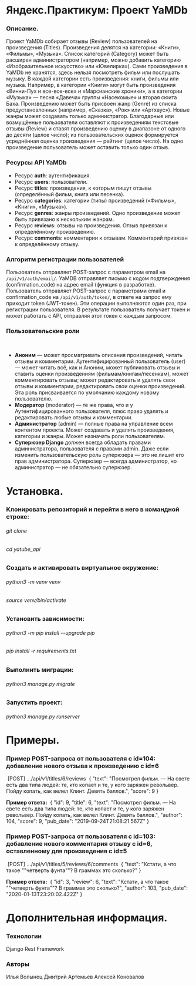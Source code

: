 # Яндекс.Практикум: Проект YaMDb

### Описание.
Проект YaMDb собирает отзывы (Review) пользователей на произведения (Titles). Произведения делятся на категории: «Книги», «Фильмы», «Музыка». Список категорий (Category) может быть расширен администратором (например, можно добавить категорию «Изобразительное искусство» или «Ювелирка»).
Сами произведения в YaMDb не хранятся, здесь нельзя посмотреть фильм или послушать музыку.
В каждой категории есть произведения: книги, фильмы или музыка. Например, в категории «Книги» могут быть произведения «Винни-Пух и все-все-все» и «Марсианские хроники», а в категории «Музыка» — песня «Давеча» группы «Насекомые» и вторая сюита Баха.
Произведению может быть присвоен жанр (Genre) из списка предустановленных (например, «Сказка», «Рок» или «Артхаус»). Новые жанры может создавать только администратор.
Благодарные или возмущённые пользователи оставляют к произведениям текстовые отзывы (Review) и ставят произведению оценку в диапазоне от одного до десяти (целое число); из пользовательских оценок формируется усреднённая оценка произведения — рейтинг (целое число). На одно произведение пользователь может оставить только один отзыв.

### Ресурсы API YaMDb

- Ресурс **auth**: аутентификация.
- Ресурс **users**: пользователи.
- Ресурс **titles**: произведения, к которым пишут отзывы (определённый фильм, книга или песенка).
- Ресурс **categories**: категории (типы) произведений («Фильмы», «Книги», «Музыка»).
- Ресурс **genres**: жанры произведений. Одно произведение может быть привязано к нескольким жанрам.
- Ресурс **reviews**: отзывы на произведения. Отзыв привязан к определённому произведению.
- Ресурс **comments**: комментарии к отзывам. Комментарий привязан к определённому отзыву.

### Алгоритм регистрации пользователей
Пользователь отправляет POST-запрос с параметром email на `/api/v1/auth/email/`.
YaMDB отправляет письмо с кодом подтверждения (confirmation_code) на адрес email (функция в разработке).
Пользователь отправляет POST-запрос с параметрами email и confirmation_code на `/api/v1/auth/token/`, в ответе на запрос ему приходит token (JWT-токен).
Эти операции выполняются один раз, при регистрации пользователя. В результате пользователь получает токен и может работать с API, отправляя этот токен с каждым запросом.
​
### Пользовательские роли
​
- **Аноним** — может просматривать описания произведений, читать отзывы и комментарии.
Аутентифицированный пользователь (user) — может читать всё, как и Аноним, может публиковать отзывы и ставить оценки произведениям (фильмам/книгам/песенкам), может комментировать отзывы; может редактировать и удалять свои отзывы и комментарии, редактировать свои оценки произведений. Эта роль присваивается по умолчанию каждому новому пользователю.
​
- **Модератор** (moderator) — те же права, что и у Аутентифицированного пользователя, плюс право удалять и редактировать любые отзывы и комментарии.
​
- **Администратор** (admin) — полные права на управление всем контентом проекта. Может создавать и удалять произведения, категории и жанры. Может назначать роли пользователям.
​
- **Суперюзер Django** должен всегда обладать правами администратора, пользователя с правами admin. Даже если изменить пользовательскую роль суперюзера — это не лишит его прав администратора. Суперюзер — всегда администратор, но администратор — не обязательно суперюзер.

# Установка.

### Клонировать репозиторий и перейти в него в командной строке:
###### git clone
###### cd yatube_api

### Создать и активировать виртуальное окружение:
###### python3 -m venv venv
###### source venv/bin/activate

### Установить зависимости:
###### python3 -m pip install --upgrade pip
###### pip install -r requirements.txt

### Выполнить миграции:
###### python3 manage.py migrate

### Запустить проект:
###### python3 manage.py runserver

# Примеры.

### Пример POST-запроса от пользователя c id=104: добавление нового отзыва к произведению c id=6
​
    [POST] .../api/v1/titles/6/reviews
​
    {
        "text": "Посмотрел фильм.
        — На свете есть два типа людей: те, кто копает и те, у кого заряжен револьвер. Пойду копать, как велел Клинт. Девять баллов.",
        "score": 9
    }
    
__Пример ответа:__
​
    {
        "id": 9,
        "title": 6,
        "text": "Посмотрел фильм.
        — На свете есть два типа людей: те, кто копает и те, у кого заряжен револьвер. Пойду копать, как велел Клинт. Девять баллов.",
        "author": 104,
        "score": 9,
        "pub_date": "2019-09-24T21:08:21.567Z"
    }
​
​
### Пример POST-запроса от пользователя с id=103: добавление нового комментария отзыву c id=6, оставленному для произведения c id=5
​
    [POST] .../api/v1/titles/5/reviews/6/comments
​
    {
        "text": "Кстати, а что такое ""четверть фунта""? В граммах это сколько?"
    }
    
__Пример ответа:__
​
    {
        "id": 3,
        "review": 6,
        "text": "Кстати, а что такое ""четверть фунта""? В граммах это сколько?",
        "author": 103,
        "pub_date": "2020-01-13T23:20:02.422Z"
    }

# Дополнительная информация.

### Технологии
Django Rest Framework

### Авторы
Илья Волынец
Дмитрий Артемьев
Алексей Коновалов
